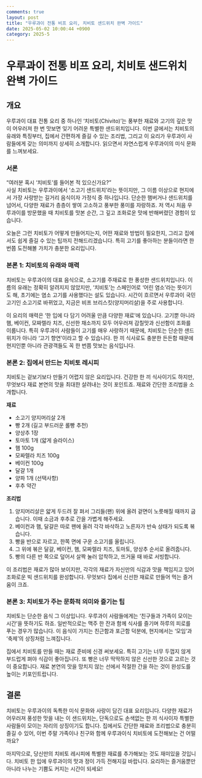 ```yaml
---
comments: true
layout: post
title: "우루과이 전통 비프 요리, 치비토 샌드위치 완벽 가이드"
date: 2025-05-02 10:00:44 +0900
category: 2025-5
---
```


# 우루과이 전통 비프 요리, 치비토 샌드위치 완벽 가이드

## 개요
우루과이 대표 전통 요리 중 하나인 ‘치비토(Chivito)’는 풍부한 재료와 고기의 깊은 맛이 어우러져 한 번 맛보면 잊기 어려운 특별한 샌드위치입니다. 이번 글에서는 치비토의 유래와 특징부터, 집에서 간편하게 즐길 수 있는 조리법, 그리고 이 요리가 우루과이 사람들에게 갖는 의미까지 상세히 소개합니다. 읽으면서 자연스럽게 우루과이의 미식 문화를 느껴보세요.

### 서론
“여러분 혹시 ‘치비토’를 들어본 적 있으신가요?”  
사실 치비토는 우루과이에서 ‘소고기 샌드위치’라는 뜻이지만, 그 이름 이상으로 현지에서 가장 사랑받는 길거리 음식이자 가정식 중 하나입니다. 단순한 햄버거나 샌드위치를 넘어서, 다양한 재료가 층층이 쌓여 고소하고 풍부한 풍미를 자랑하죠. 저 역시 처음 우루과이를 방문했을 때 치비토를 맛본 순간, 그 깊고 조화로운 맛에 반해버렸던 경험이 있습니다. 

오늘은 그런 치비토가 어떻게 만들어지는지, 어떤 재료와 방법이 필요한지, 그리고 집에서도 쉽게 즐길 수 있는 팁까지 전해드리겠습니다. 특히 고기를 좋아하는 분들이라면 한 번쯤 도전해볼 가치가 충분한 요리입니다.

### 본론 1: 치비토의 유래와 매력

치비토는 우루과이의 대표 음식으로, 소고기를 주재료로 한 풍성한 샌드위치입니다. 이름의 유래는 정확히 알려지지 않았지만, ‘치비토’는 스페인어로 ‘어린 염소’라는 뜻이기도 해, 초기에는 염소 고기를 사용했다는 설도 있습니다. 시간이 흐르면서 우루과이 국민 고기인 소고기로 바뀌었고, 지금은 비프 브리스킷(양지머리살)을 주로 사용합니다.

이 요리의 매력은 ‘한 입에 다 담기 어려울 만큼 다양한 재료’에 있습니다. 고기뿐 아니라 햄, 베이컨, 모짜렐라 치즈, 신선한 채소까지 모두 어우러져 감칠맛과 신선함이 조화를 이룹니다. 특히 우루과이 사람들이 고기를 매우 사랑하기 때문에, 치비토는 단순한 샌드위치가 아니라 ‘고기 향연’이라고 할 수 있습니다. 한 끼 식사로도 충분한 든든함 때문에 현지인뿐 아니라 관광객들도 꼭 한 번쯤 맛보는 음식입니다.

### 본론 2: 집에서 만드는 치비토 레시피

치비토는 겉보기보다 만들기 어렵지 않은 요리입니다. 건강한 한 끼 식사이기도 하지만, 무엇보다 재료 본연의 맛을 최대한 살려내는 것이 포인트죠. 재료와 간단한 조리법을 소개합니다.

**재료**  
- 소고기 양지머리살 2개  
- 빵 2개 (길고 부드러운 롤빵 추천)  
- 양상추 1장  
- 토마토 1개 (얇게 슬라이스)  
- 햄 100g  
- 모짜렐라 치즈 100g  
- 베이컨 100g  
- 달걀 1개  
- 양파 1개 (선택사항)  
- 후추 약간  

**조리법**  
1. 양지머리살은 얇게 두드려 잘 펴서 그리들(팬) 위에 올려 겉면이 노릇해질 때까지 굽습니다. 이때 소금과 후추로 간을 가볍게 해주세요.  
2. 베이컨과 햄, 달걀은 따로 팬에 올려 각각 바삭하고 노른자가 반숙 상태가 되도록 볶습니다.  
3. 빵을 반으로 자르고, 한쪽 면에 구운 소고기를 올립니다.  
4. 그 위에 볶은 달걀, 베이컨, 햄, 모짜렐라 치즈, 토마토, 양상추 순서로 올려줍니다.  
5. 빵의 다른 반 쪽으로 덮어서 살짝 눌러 압착하고, 뜨거울 때 바로 서빙합니다.

이 조리법은 재료가 많아 보이지만, 각각의 재료가 자신만의 식감과 맛을 책임지고 있어 조화로운 빅 샌드위치를 완성합니다. 무엇보다 집에서 신선한 재료로 만들어 먹는 즐거움이 크죠.

### 본론 3: 치비토가 주는 문화적 의미와 즐기는 팁

치비토는 단순한 음식 그 이상입니다. 우루과이 사람들에게는 ‘친구들과 가족이 모이는 시간’을 뜻하기도 하죠. 일반적으로는 맥주 한 잔과 함께 식사를 즐기며 하루의 피로를 푸는 경우가 많습니다. 이 음식이 가지는 친근함과 포근함 덕분에, 현지에서는 ‘모임’과 ‘축제’의 상징처럼 느껴집니다.

집에서 치비토를 만들 때는 재료 준비에 신경 써보세요. 특히 고기는 너무 두껍지 않게 부드럽게 펴야 식감이 좋아집니다. 또 빵은 너무 딱딱하지 않은 신선한 것으로 고르는 것이 중요합니다. 재료 본연의 맛을 망치지 않는 선에서 적절한 간을 하는 것이 완성도를 높이는 키포인트랍니다.

## 결론
치비토는 우루과이의 독특한 미식 문화와 사랑이 담긴 대표 요리입니다. 다양한 재료가 어우러져 풍성한 맛을 내는 이 샌드위치는, 단독으로도 손색없는 한 끼 식사이자 특별한 사람들이 모이는 자리의 상징이기도 합니다. 집에서도 간단한 재료와 조리법으로 충분히 즐길 수 있어, 이번 주말 가족이나 친구와 함께 우루과이식 치비토에 도전해보는 건 어떨까요?  

마지막으로, 당신만의 치비토 레시피에 특별한 재료를 추가해보는 것도 재미있을 것입니다. 치비토 한 입에 우루과이의 맛과 정이 가득 전해지길 바랍니다. 요리하는 즐거움뿐만 아니라 나누는 기쁨도 커지는 시간이 되세요!